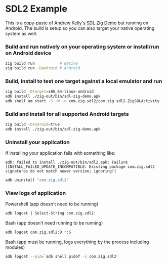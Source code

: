 # SDL2 Example

This is a copy-paste of [Andrew Kelly's SDL Zig Demo](https://github.com/andrewrk/sdl-zig-demo) but running on Android. The build is setup so you can also target your native operating system as well.

### Build and run natively on your operating system or install/run on Android device

```sh
zig build run           # Native
zig build run -Dandroid # Android
```

### Build, install to test one target against a local emulator and run

```sh
zig build -Dtarget=x86_64-linux-android
adb install ./zig-out/bin/sdl-zig-demo.apk
adb shell am start -S -W -n com.zig.sdl2/com.zig.sdl2.ZigSDLActivity
```

### Build and install for all supported Android targets

```sh
zig build -Dandroid=true
adb install ./zig-out/bin/sdl-zig-demo.apk
```

### Uninstall your application

If installing your application fails with something like:
```
adb: failed to install ./zig-out/bin/sdl2.apk: Failure [INSTALL_FAILED_UPDATE_INCOMPATIBLE: Existing package com.zig.sdl2 signatures do not match newer version; ignoring!]
```

```sh
adb uninstall "com.zig.sdl2"
```

### View logs of application

Powershell (app doesn't need to be running)
```sh
adb logcat | Select-String com.zig.sdl2:
```

Bash (app doesn't need running to be running)
```sh
adb logcat com.zig.sdl2:D *:S
```

Bash (app must be running, logs everything by the process including modules)
```sh
adb logcat --pid=`adb shell pidof -s com.zig.sdl2`
```
